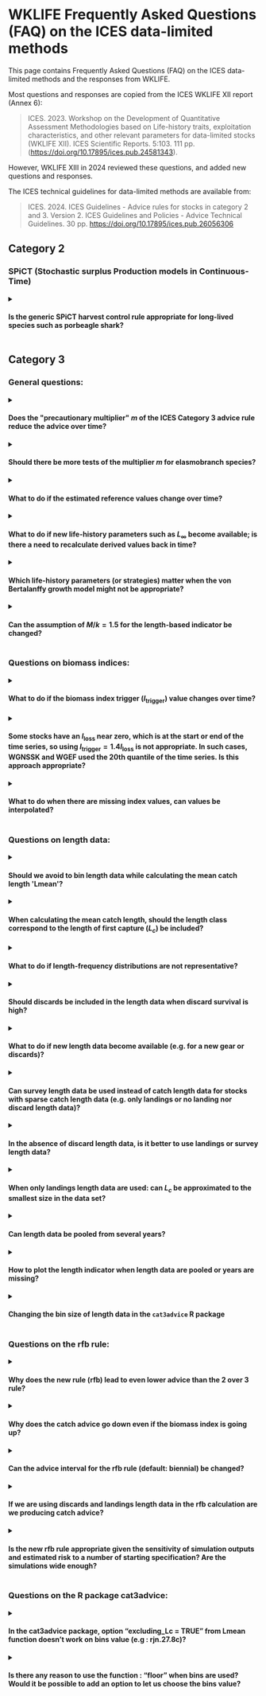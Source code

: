 # WKLIFE Frequently Asked Questions (FAQ) on the ICES data-limited methods

This page contains Frequently Asked Questions (FAQ) on the ICES data-limited methods and the responses from WKLIFE.

Most questions and responses are copied from the ICES WKLIFE XII report (Annex 6):

> ICES. 2023. Workshop on the Development of Quantitative Assessment Methodologies based on Life-history traits, exploitation characteristics, and other relevant parameters for data-limited stocks (WKLIFE XII). ICES Scientific Reports. 5:103. 111 pp. (<https://doi.org/10.17895/ices.pub.24581343>).

However, WKLIFE XIII in 2024 reviewed these questions, and added new questions and responses.

The ICES technical guidelines for data-limited methods are available from:

> ICES. 2024. ICES Guidelines - Advice rules for stocks in category 2 and 3. Version 2. ICES Guidelines and Policies - Advice Technical Guidelines. 30 pp. <https://doi.org/10.17895/ices.pub.26056306>

## Category 2

### SPiCT (Stochastic surplus Production models in Continuous-Time)

<details>

<summary>

#### Is the generic SPiCT harvest control rule appropriate for long-lived species such as porbeagle shark?

</summary>

TODO

*Question source: WGEF for WKLIFE XII 2023*

</details>

## Category 3

### General questions:

<details>

<summary>

#### Does the "precautionary multiplier" $m$ of the ICES Category 3 advice rule reduce the advice over time?

</summary>

-   ICES uses three methods to calculate the advice for Category 3 data-limited stocks (excluding short-lived species). These are the "rfb rule" for species with slower individual growth, the "chr rule" for stocks with medium individual growth, and the "rb rule" for stocks for which no reliable length data from the catch are available. These three methods include a multiplier ($m$) in the calculation of the catch advice, which ensures that the catch advice leads to long-term precautionary management advice. Precautionary in this context means that the risk of the stock being depleted is reduced to a low level.
-   For the rfb rule and the chr rule, this multiplier does not lead to a continuous reduction of the catch advice every time the rules are applied. Instead, the multiplier acts as a correction factor and adjusts the management targets of these advice rules (rfb rule: $L_{F=M}$ , chr rule: $F_{proxy, MSY}$). If a stock is estimated to be below the respective corrected management target, the catch advice value will be reduced. However, if a stock is estimated to be at or above this management target. The multiplier itself does not reduce the advice further when applied over multiple years.

    The multiplier $m$ of the empirical harvest control rules is a tuning parameter that ensures that the advice follows the ICES precautionary approach. The components of the harvest control rules are multiplicative, this means that the multiplier can be thought of as adjusting the target of the harvest control rules, i.e. the reference length in component f of the rfb rule and the target harvest rate of the chr rule. This principle is illustrated in the following equation for the rfb rule:

    $$A_{y+1} = A_y\ r\ f\ b\ m = A_y\ r\ \frac{L_{y-1}}{L_{F=M}}\ b\ m = A_y\ r\ \frac{L_{y-1}}{L_{F=M}/m}\ b = A_y\ r\ \frac{L_{y-1}}{L'_{F=M}}\ b$$

    where $A_{y+1}$ is the new catch advice, $A_y$ is the previous catch advice, $r$, $f$, $b$, and the multiplier $m$ are the components of the rfb rule.  The component $f$ is the ratio of $L_{y-1}$, the mean catch length, and $L_{F=M}$, the MSY proxy reference length.

    Response copied from WKLIFE XI report (ICES, 2023, Section 2.2.8, page 28):

    * ICES. 2023. Eleventh Workshop on the Development of Quantitative Assessment Methodologies based on LIFE-history traits, exploitation characteristics, and other relevant parameters for data-limited stocks (WKLIFE XI). ICES Scientific Reports. 5:21. 74 pp. <https://doi.org/10.17895/ices.pub.22140260>.


-   The third advice rule, the rb rule, was only proposed as a method of last resort and should be avoided if possible. 
   
    This rule is used when no reliable length data are available and thereby uncertainty of stock status is large. Contrary to the rfb and chr rules, the rb rule does not include a management target and simply adjusts the catch advice based on the stock trend, as observed with the stock index. The rb rule likely reduces the catch advice over time with the multiplier $m$:
    $$A_{y+1} = A_y\ r\ b\ m$$
    The biomass trend $r$ (2-over-3 trend) would need to be larger than 2 to increase the advice, even if the biomass index itself is above the biomass threshold (i.e. $b=1$). Simulations showed, that this is needed to ensure that (1) the management advice is precautionary in the long term, (2) the depletion risk is not greater than for the other methods, and (3) the depletion risk does not increase over time. This situation can be avoided when length data are available that are representative of the catch of the stock. These length data allow the application of the rfb or chr rules, which do not lead to a continuous reduction in the catch advice. A single year of length data can be enough to move away from the rb rule to either the rfb or chr rule.


*Question source*: WGDEEP for WKLIFE XII 2023; Scottish Fishermen's Federation for WKLIFE XII 2023

*Response from*: [WKLIFE XII 2023](https://doi.org/10.17895/ices.pub.24581343)

</details>

<details>

<summary>

#### Should there be more tests of the multiplier $m$ for elasmobranch species?

</summary>

The Category 3 empirical harvest control rules (rfb/rb/chr) were tested for a wide range of scenarios and stocks, including slow-growing and long-lived species as well as elasmobranchs. These methods were tuned to be precautionary in the long term, so there is no immediate need for additional testing. Stock-specific simulations for specific stocks are encouraged, and the ICES technical guidelines encourage such work. The WKLIFE roadmap and proposed ToRs for the next WKLIFE meeting (WKLIFE XIII 2024) also include work on specific life histories, including considerations for elasmobranchs.

*Question source*: WGEF for WKLIFE XII 2023

*Response from*: [WKLIFE XII 2023](https://doi.org/10.17895/ices.pub.24581343)

</details>


<details>
    
<summary>

#### What to do if the estimated reference values change over time?

</summary>

The rfb, rb, and chr rules include reference values such as a trigger value for the biomass index ($I_\text{trigger}$), the length at first capture ($L_c$), a length reference value ($L_{F=M}$), or the target harvest rate $F_\text{proxy, MSY}$. In general, these reference values should be set when the methods are applied for the first time and should not be updated for every application. The values could be periodically re-evaluated every few years, similar to benchmarks for data-rich stocks. However, if the entire biomass index series is updated for a new application, for example by using delta gam modelled index, the reference values should be updated accordingly (while using the same historical period for $F_\text{proxy, MSY}$ and $I_\text{trigger}$ ).

*Response from*: WKLIFE XIII 2024

</details>

<details>

<summary>

#### What to do if new life-history parameters such as $L_\infty$ become available; is there a need to recalculate derived values back in time?

</summary>

There is no need to annually update life-history parameters. If new growth parameters are available and these are substantially different and more reliable from previous estimates, these new ones should be used to update the advice rule. To ensure consistency in the calculation, derived values such as the reference length $L_{F=M}$ should also be updated and the respective mean catch length should be compared to this new reference length. In general, growth parameters and derived metrics, such as the reference length $L_{F=M}$ and $F_{proxy, MSY}$, should be periodically re-evaluated, e.g. every 3-5 years, following a similar schedule to benchmarks for Category 1 data-rich stocks, but kept constant in-between unless there is compelling new evidence for a change.

*Question source*: WGDEEP for WKLIFE XII 2023

*Response from*: [WKLIFE XII 2023](https://doi.org/10.17895/ices.pub.24581343)

</details>

<details>

<summary>

#### Which life-history parameters (or strategies) matter when the von Bertalanffy growth model might not be appropriate?

</summary>

The individual growth rate (von Bertalanffy $k$) is only used to decide which method or multiplier is used and a rough estimate is enough, e.g. is $k$ below $0.2\ \text{year}^{-1}$ or not. The only other growth parameter used for the rfb rule is the asymptotic length $L_\infty$, which is used in the calculation of the reference length $L_{F=M}$ but the actual shape of the growth curve is less important.

*Question source*: WGDEEP for WKLIFE XII 2023

*Response from*: [WKLIFE XII 2023](https://doi.org/10.17895/ices.pub.24581343)

</details>

<details>
<summary>

#### Can the assumption of $M/k=1.5$ for the length-based indicator be changed?

</summary>

The assumption of $M/k=1.5$ is solely used for a simple calculation of the reference length $L_{F=M}$. This simplification of reality was shown to be appropriate in simulation testing even if the reality (operating model) was different and the parameterisation of the rfb rule with its multipliers accounts for potential deviations. Deviations from $M/k=1.5$ are possible following Jardim et al. (2015; Appendix A):

$$L_{F=γM,k=θM} = \frac{\theta L_\infty + L_c (\gamma + 1)}{\theta + \gamma + 1}$$

where $\gamma$ links the natural mortality $M$ to fishing mortality $F$ as the proxy for MSY ($\gamma$=1 for $L_{F=M}$), $L_c$ is the length at first capture and $L_\infty$ is the asymptotic length. $\theta$ links the von Bertlanffy $k$ to $M$ and can be adjusted to a stock-specific value.

The function for the calculation of the reference length in the `cat3advice` R package (`Lref()`) includes an argument (`Mk`) to change the $M/k$ ratio to any user-defined value.

*References* 

* Jardim, E., Azevedo, M., and Brites, N. M. 2015. Harvest control rules for data-limited stocks using length-based reference points and survey biomass indices. Fisheries Research, 171: 12–19. <https://doi.org/10.1016/j.fishres.2014.11.013>

*Question source*: WGDEEP for WKLIFE XII 2023

*Response from*: [WKLIFE XII 2023](https://doi.org/10.17895/ices.pub.24581343)

</details>


### Questions on biomass indices:
<details>
    
<summary>  
    
#### What to do if the biomass index trigger ($I_\text{trigger}$) value changes over time?

</summary>

See the response to [changes to the reference values over time](#changes-to-the-reference-values-over-time) for a general response.

_Specific considerations for the biomass index trigger:_

The biomass safeguard $b$ of the rfb, rb, and chr rules is defined as:

$$b = \text{min} \left( 1, \frac{I_{y-1}}{I_\text{trigger}} \right)$$

where the current biomass index value ($I_{y-1}$) is compared to a trigger value ($I_\text{trigger}$). If the most recent biomass index value falls below $I_\text{trigger}$, the biomass safeguard reduces the advised catch. In the absence of further information, $I_\text{trigger}$ is generically defined based on lowest observed biomass index value ($I_\text{trigger}= 1.4I_\text{loss}$).

During the first application of the rfb/rb/chr rules, $I_\text{loss}$ is typically defined as the biomass index value in a specific historical year. In subsequent applications of the rfb/rb/chr rule, $I_\text{loss}$ (or $F_{proxy, MSY}$) should *NOT* be re-defined with biomass index values from new data years. Therefore, the reference values will stay constant as long as the historical biomass index time series is unchanged. 
However, some biomass indices are derived by modelling or standardising survey data. This means that the historical biomass index time series may change with additional years of data. In this case, the calculation of $F_{proxy,MSY}$ should be updated from the same historical reference period and $I_\text{trigger}$ should be based on the new value for $I_\text{loss}$ from the same historical reference year (defined during the first application of the rfb/rb/chr rule). The R package `cat3advice` allows the definition of $I_\text{trigger}$ based on a reference year (see the [package vignette](https://github.com/shfischer/cat3advice/blob/main/vignettes/cat3advice.md#biomass-safeguard-b) for more details):

```
library(cat3advice)
data(ple7e_idx) # example data
# define Itrigger with a reference year for Iloss
b(ple7e_idx, yr_ref = 2007)
```

The reference year for $I_\text{loss}$ should generally not be changed. In a modelled biomass index, historical index values can change with inclusion of additional years of data, and thereby the year in which $I_\text{loss}$ is observed may change to a different (historical) year. In such a case, the appropriateness of the biomass index to provide catch advice should be carefully considered. Should the change be caused by a correction of errors in historical survey data, this may warrant a change of $I_\text{loss}$ but will need to be documented (and possibly reviewed).

*Response from* WKLIFE XIII 2024

</details>
<details>

<summary>

#### Some stocks have an $I_\text{loss}$ near zero, which is at the start or end of the time series, so using $I_\text{trigger} = 1.4 I_\text{loss}$ is not appropriate. In such cases, WGNSSK and WGEF used the 20th quantile of the time series. Is this approach appropriate?

</summary>

ICES technical guidelines specify that $I_\text{trigger}$ is a value below which a stock’s productivity is thought to be impaired and offer a calculation based on the lowest observed index value, $I_\text{loss}$, if no other information is available. If index values are very low or questionable at the beginning, these values could be removed. Using the 20th percentile of the index time seems appropriate and will lead to a larger $I_\text{trigger}$. This means the biomass safeguard will already be applied at higher index values and is more precautionary than the default approach.

*Question source*: WGEF for WKLIFE XII 2023

*Response from*: [WKLIFE XII 2023](https://doi.org/10.17895/ices.pub.24581343)

</details>


<details>

<summary>

#### What to do when there are missing index values, can values be interpolated?

</summary>

In general, interpolating missing index values is not recommended because this would imply information is available when it does not exist. This is an area that needs further consideration.

*Question source*: WGDEEP for WKLIFE XII 2023

*Response from*: [WKLIFE XII 2023](https://doi.org/10.17895/ices.pub.24581343)

</details>

### Questions on length data:
<details>

<summary>

#### Should we avoid to bin length data while calculating the mean catch length 'Lmean'?

</summary>

There is no need to bin data for calculating Lmean. It more important to consider bin width for calculating the length at first capture $L_c$ when length distributions are noisy (e.g. with multiple modes).

*Response from*: WKLIFE XIII 2024

</details>
<details>

<summary>

#### When calculating the mean catch length, should the length class correspond to the length of first capture ($L_c$) be included?

</summary>

The ICES technical guidelines specify that only length classes above $L_c$ should be considered. Whether $L_c$ is included or not does not really matter as long as it is done consistently between years. The `cat3advice` R package function for calculating mean catch length (`Lmean`) includes $L_c$ by default, but this can be turned off by setting the argument `include_Lc=FALSE`.

*Question source*: WGEF for WKLIFE XII 2023

*Response from*: [WKLIFE XII 2023](https://doi.org/10.17895/ices.pub.24581343)

</details>

<details>

<summary>

####  What to do if length-frequency distributions are not representative?

</summary>

The length data used should be representative of the stock and fishery. This applies both for the rfb rule and the chr rule.  If length data are not representative, they should ideally not be used. The decision of whether data are representative is up to the experts of the relevant ICES expert groups.

If length data from the catch are thought to be not representative or reliable enough to be used, e.g. because of low sampling levels, length data from survey could be used. See the question “Can survey length data be used instead of catch length data for stocks with sparse catch length data (e.g. only landings or no landing nor discard length data)?” for details.

For discard data in the length distributions, see the questions "In the absence of discard length data, is it better to use landings or survey length data?" and "Should discards be included in the length data when discard survival is high?".

*Question source*: WGEF to WKLIFE XIII 2024

*Response from*: WKLIFE XIII 2024

</details>



<details>

<summary>

#### Should discards be included in the length data when discard survival is high?

</summary>

The simulations for developing the category 3 empirical harvest control rules were based on the total catch (which affects the stock, i.e. the dead catch). Therefore, the length data used in the rfb and chr rules should ideally be representative of the dead catch. This means that surviving discards could be excluded from the catch length data if this is thought to make the length data more representative of the dead catch.

However, it should be ensured that there is consistency in the length data over time (use the same metric over time) and consistency between the mean catch length and reference lengths ($L_c$, $L_{F=M}$).


*Question source*: WGEF to WKLIFE XIII 2024

*Response from*: WKLIFE XIII 2024

</details>
<details>

<summary>

#### What to do if new length data become available (e.g. for a new gear or discards)?

</summary>

The length data used should be representative of the underlying stock and fishery and the gears should ideally cover the entire fishery. 

If data from a new gear become available, but the gear has only a small or negligible contribution to the total catch, there is likely no need to include it. If the contribution is a major part of the fishery, then the previous use of the length data may be questioned.

For the use of discard data, see question XYZ.

When considering including new data into the length distribution, it is important to consider whether data are only available occasionally, for all historical years, and whether it will also be available in the future. This is because the use of length data should be consistent over time. If the new data make the length distribution more representative of the stock and fishery, they should be included. Such substantial changes to the length data will require updating references values ($L_c$, $L_{F=M}$) to ensure the mean catch length and reference values are consistent. Such changes may require a review.

For the rfb rule, including new length data is likely more straightforward because the rfb uses the most recent length data. On the other hand, the generic application of the chr rule uses historical length data to define the target harvest rate $F_\text{MSY proxy}$. Therefore, changes to the historical length data may cause changes to this target harvest rate.

*Question source*: WGEF to WKLIFE XIII 2024

*Response from*: WKLIFE XIII 2024

</details>




<details>

<summary>
    
#### Can survey length data be used instead of catch length data for stocks with sparse catch length data (e.g. only landings or no landing nor discard length data)?

</summary>

Some work on this issue was presented at WKLIFE XII (ICES, 2023). The conclusion was that it might be possible to use survey length data as a proxy if no or insufficient (commercial) length data are available. The survey length distributions should be representative of fisheries catch length distribution. Therefore, the length at first capture $L_c$ should still be estimated from catch data, because the $L_c$ from survey data might be too low and bias the reference length $L_{F=M}$. Furthermore, survey length distributions should also cover large individual lengths. It should be noted that the reference point $L_{F=M}$ is based on the assumption of knife-edged, asymptotic fisheries selectivity. 

*References* 

* ICES. 2023. Workshop on the Development of Quantitative Assessment Methodologies based on Life-history traits, exploitation characteristics, and other relevant parameters for data-limited stocks (WKLIFE XII). ICES Scientific Reports. 5:103. 111 pp. <https://doi.org/10.17895/ices.pub.24581343>

*Question source*: WGEF for WKLIFE XII 2023

*Response from*: [WKLIFE XII 2023](https://doi.org/10.17895/ices.pub.24581343), clarification from WKLIFE XIII 2024

</details>

<details>

<summary>

#### In the absence of discard length data, is it better to use landings or survey length data?

</summary>

The length data used in the rfb rule should be representative of the underlying stock and fishery and the gears should ideally cover the entire fishery. In the absence of reliable catch length data, data from surveys can be used (see question ["Can survey length data be used instead of catch length data for stocks with sparse catch length data (e.g. only landings or no landing nor discard length data)."](#can-survey-length-data-be-used-instead-of-catch-length-data-for-stocks-with-sparse-catch-length-data-eg-only-landings-or-no-landing-nor-discard-length-data) for details). If there are neither reliable and representative length data from the catch nor from surveys, the rfb rule should not be used.

If discard survival is assumed to be high or discards are small or negligible compared to the landings, excluding discards is unlikely to have a big impact and length data from the landings could be used instead of length data from the total catch. If some discards occur at small lengths, which are likely below the length of first capture ($L_c$), removing these from length distributions is not an issue, because they will be removed anyway for the calculation of the mean catch length. If discards are substantial, excluding discards invalidates the data, as the reference points and mean length cannot be calculated correctly.

Importantly, the same data source should be used in consecutive applications of the rfb rule to ensure consistency in the length indicator over time. Should there be changes in the data source for the length data, length reference values may have to be re-evaluated.

The ICES technical guidelines set out the general principles for the application of the rfb rule and what data to use. WKLIFE is not in a position to comment on very specific examples. Questions such as whether data is representative should be addressed by the relevant experts in the assessment working groups with more knowledge about the stock and fishery.

*Question source*: WGEF to WKLIFE XIII 2024

*Response from*: WKLIFE XIII 2024

</details>

<details>

<summary>

#### When only landings length data are used: can $L_c$ be approximated to the smallest size in the data set?

</summary>

For considerations on using length data from landings instead of from the total catch, see question XYZ.

The length of first capture $L_c$ of the total catch cannot easily be estimated from landings data if discards are substantial. Whether the smaller lengths from landings are representative for total catches depends on the discard rate at length. In some specific cases, the lowest lengths in the landings may coincide with $L_c$ but this cannot be generalised.


*Question source*: WGEF to WKLIFE XIII 2024

*Response from*: WKLIFE XIII 2024

</details>




<details>

<summary>

#### Can length data be pooled from several years?

</summary>

The ICES technical guidelines ([ICES, 2024](https://doi.org/10.17895/ices.pub.26056306)) recommend pooling of length data over several years for the estimation of length reference points, such as $L_c$ (which in turn is used in the calculation of the reference length $L_{F=M}$). This can reduce the impact of noise in the data and give more reliable estimates.

However, component $f$ of the rfb rule based on the mean catch length, should generally be estimated with annual data so that changes in the fishing pressure can be observed. This also makes sure that the latest signal from the length data is used.

For some species (e.g. very slow-growing species), changes in the length may occur slowly after changes in the stock status. Pooling of data in the length indicator may be possible in such cases. However, drastic changes to the stock, e.g. removal of large individuals by the fishery can still cause fast changes in the length indicator. If length data are very noise, their appropriateness for use in the rfb rule might be questioned.

*References*

* ICES. 2024. ICES Guidelines - Advice rules for stocks in category 2 and 3. Version 2. ICES Guidelines and Policies - Advice Technical Guidelines. 30 pp. <https://doi.org/10.17895/ices.pub.26056306>

*Question source*: WGEF to WKLIFE XIII 2024

*Response from*: WKLIFE XIII 2024

</details>

<details>

<summary>

#### How to plot the length indicator when length data are pooled or years are missing?

</summary>

Exactly what and how data are presented in an advice sheet is outside the scope of WKLIFE.

For considerations on pooling length data, see question "[Can length data be pooled from several years?](#can-length-data-be-pooled-from-several-years)". If length data are pooled, WKLIFE suggests that the points in the length indicator plot are not linked because they do not represent a continuous time series. The same applies if there are gaps in the time series. Different metrics (e.g. annual values and pooled data) should ideally not be shown in the same figure. 


*Question source*: WGEF to WKLIFE XIII 2024

*Response from*: WKLIFE XIII 2024

</details>



<details>

<summary>

#### Changing the bin size of length data in the `cat3advice` R package

</summary>

The functions in the `cat3advice` R package that handle length data, e.g. `Lc`, `Lmean`, allow changing the size of the length bins. Generally, there is no need to do this when calculating the mean length in the catch, but it can be useful when calculating the length at first capture $L_c$ if data are noisy; see question " Should we avoid to bin length data while calculating the mean catch length 'Lmean'?" for details.

If the length bin size needs to be changed, `Lc` and `Lmean` have the same function arguments to do that. `lstep` defines the new length bin size, with the units in which the length data are provided. For example, if the length data is provided in 1cm steps, then setting `lstep=2` will transform the data so that the length data are aggregated into length bins with steps of 2cm. The default for this transformation is that the smallest length bin is the smallest length in the data and the following length bin is then the smallest length bin plus `lstep`. The function argument `rounding` defines how the lengths of each bin are presented. The default is `rounding=floor`, i.e. the lower bound is used. However, other functions can be passed to this argument, e.g. `ceiling` or `round`. These are only simplistic approaches. Ideally, such an aggregation of length data should follow the same principles that were used when collecting the length data in the first place and the midpoint of the length bin is probably most representative of the lengths of individuals in a length bin. Any other binning approaches are possible (and recommended) by transforming the data before passing it to the `cat3advice` functions.


*Question source*: WGEF to WKLIFE XIII 2024

*Response from*: WKLIFE XIII 2024

</details>



### Questions on the rfb rule:

<details>

<summary>

#### Why does the new rule (rfb) lead to even lower advice than the 2 over 3 rule?

</summary>

The 2 over 3 rule was implemented in 2012 as an interim measure based on the best available science at that time. Re-evaluation of this method through simulation has shown that the 2 over 3 rule does not sufficiently decrease the risk of stock depletion over time and does not follow the ICES precautionary approach. This means that the catch advice from the 2 over 3 rule in many cases was higher than it should have been. The new rfb rule was implemented after extensive simulation testing and review and was designed to explicitly follow the ICES precautionary approach and the MSY approach. The rule includes additional components (multipliers) and this means that the catch advice from the rfb rule may be lower than from the 2 over 3 rule, but this is required to follow ICES management objectives.

For details, see [Fischer et al. (2020)](https://academic.oup.com/icesjms/article/77/5/1914/5856265)

*Question source*: WGDEEP for WKLIFE XII 2023

*Response from*: [WKLIFE XII 2023](https://doi.org/10.17895/ices.pub.24581343)

</details>

<details>

<summary>

#### Why does the catch advice go down even if the biomass index is going up?

</summary>

The previous 2 over 3 rule calculated catch advice based on the trend from a biomass index. In addition to this, the rfb rule also considers (1) the exploitation of the stock based on catch-length data and (2) includes a biomass safeguard that reduces the catch advice if the biomass index falls below a trigger value. The catch advice calculated with the rfb rule is a result of all these considerations combined. Furthermore, the trend in the biomass index is calculated by using data from the most recent five years, i.e. an increase in the index in a single year does not necessarily result in a positive biomass trend.

*Question source*: WGDEEP for WKLIFE XII 2023

*Response from*: [WKLIFE XII 2023](https://doi.org/10.17895/ices.pub.24581343)

</details>

<details>

<summary>

#### Can the advice interval for the rfb rule (default: biennial) be changed?

</summary>

The ICES technical guidelines recommend the implementation of the rfb rule with a biennial advice interval ([ICES, 2022](https://doi.org/10.17895/ices.advice.19801564)). WKLIFE XI ([ICES, 2023](https://doi.org/10.17895/ices.pub.22140260)) was asked if the rfb rule could be applied on an annual basis and concluded that this is unlikely to increase the risk of stock depletion but has the undesirable feature of reducing the long-term catch and should only be used in exceptional cases when asked for by ICES advice requesters ([ICES, 2023](https://doi.org/10.17895/ices.pub.22140260), Section 2.2.4.1, page 21). Other advice intervals (from one to five years) were included in the generic testing of the rfb rule (Fischer et al., [2021a](https://doi.org/10.1093/icesjms/fsab018),[b](https://doi.org/10.1093/icesjms/fsab169)) but the biennial advice interval appeared to work best. Longer advice intervals can reduce the reactivity of the rfb rule and may increase the risk of stock depletion because the catch cannot be reduced fast enough.

*References* 

* Fischer, S. H., De Oliveira, J. A. A., Mumford, J. D., & Kell, L. T. 2021a. Using a genetic algorithm to optimize a data-limited catch rule. ICES Journal of Marine Science, 78: 1311–1323. <https://doi.org/10.1093/icesjms/fsab018> 

* Fischer, S. H., De Oliveira, J. A. A., Mumford, J. D., & Kell, L. T. 2021b. Application of explicit precautionary principles in data-limited fisheries management. ICES Journal of Marine Science, 78: 2931–2942. <https://doi.org/10.1093/icesjms/fsab169>

* ICES. 2022. ICES technical guidance for harvest control rules and stock assessments for stocks in categories 2 and 3. In Report of ICES advisory committee, 2022. ICES advice 2022, section 16.4.11. 20 pp. International Council for the Exploration of the Sea. <https://doi.org/10.17895/ices.advice.19801564>

* ICES. 2023. Eleventh Workshop on the Development of Quantitative Assessment Methodologies based on LIFE-history traits, exploitation characteristics, and other relevant parameters for data-limited stocks (WKLIFE XI). ICES Scientific Reports. 5:21. 74 pp. <https://doi.org/10.17895/ices.pub.22140260>

*Question source*: WGDEEP for WKLIFE XII 2023

*Response from*: [WKLIFE XII 2023](https://doi.org/10.17895/ices.pub.24581343)

</details>

<details>

<summary>

#### If we are using discards and landings length data in the rfb calculation are we producing catch advice?

</summary>

The simulations for developing the category 3 empirical harvest control rules were based on the total catch (which affects the stock, i.e. the dead catch).

The component f of the rfb rule gives an indication about the fishing pressure on the stock and does not make any decision on whether to give landings or catch advice. Usually, the total catch (landings and discards) are used in the rfb rule and catch advice is given. The corresponding landings and discards can then be calculated with the (assumed) discard rate.

WKLIFE is not in the position to decide whether catch or landings advice is produced. Such a decision will depend on the level of discards compared to the total stock and discard survival.


*Question source*: WGEF to WKLIFE XIII 2024

*Response from*: WKLIFE XIII 2024

</details>


<details>

<summary>

#### Is the new rfb rule appropriate given the sensitivity of simulation outputs and estimated risk to a number of starting specification? Are the simulations wide enough? 

</summary>

The implementation of the new WKLIFE X methods for Category 3 stocks (rfb/rb/chr rules) is the culmination of more than five years of scientific work. The work has been developed and reviewed under the supervision of the WKLIFE workshops. Furthermore, the scientific work has been published in five scientific articles in internationally renowned peer-reviewed scientific journals (see reference list below). The simulations accounted for many scenarios, including different life histories, depletion scenarios, and sensitivity analyses. The methods were developed generically, so that they are applicable to any ICES stock without requiring extensive stock-specific information. In some cases, the catch advice might appear fairly low, but this was shown to be required to ensure management objectives are met in the long term. Additional more stock-specific data can be collected and used in case-specific analyses. However, this is a data and labour-intensive and expensive process but may lead to an advice rule better tuned to the specific stock.

*References*

-   Fischer, S. H., De Oliveira, J. A. A., & Kell, L. T. 2020. Linking the performance of a data-limited empirical catch rule to life-history traits. ICES Journal of Marine Science, 77: 1914-1926. <https://doi.org/10.1093/icesjms/fsaa054>

-   Fischer, S. H., De Oliveira, J. A. A., Mumford, J. D., & Kell, L. T. 2021a. Using a genetic algorithm to optimize a data-limited catch rule. ICES Journal of Marine Science, 78: 1311–1323. <https://doi.org/10.1093/icesjms/fsab018>

-   Fischer, S. H., De Oliveira, J. A. A., Mumford, J. D., & Kell, L. T. 2021b. Application of explicit precautionary principles in data-limited fisheries management. ICES Journal of Marine Science, 78: 2931–2942. <https://doi.org/10.1093/icesjms/fsab169>

-   Fischer, S. H., De Oliveira, J. A., Mumford, J. D., & Kell, L. T. 2022. Exploring a relative harvest rate strategy for moderately data-limited fisheries management. ICES Journal of Marine Science, 79: 1730-1741. <https://doi.org/10.1093/icesjms/fsac103>

-   Fischer, S. H., De Oliveira, J. A., Mumford, J. D., & Kell, L. T. 2023. Risk equivalence in data‐limited and data‐rich fisheries management: An example based on the ICES advice framework. Fish and Fisheries, 24: 231-247. <https://doi.org/10.1111/faf.12722>

-   ICES. 2017. Report of the ICES Workshop on the Development of Quantitative Assessment Methodologies based on Life-history traits, exploitation characteristics, and other relevant parameters for data-limited stocks in categories 3-6 (WKLIFE VII). ICES CM 2017/ACOM:43.

-   ICES. 2018. Report of the Eighth Workshop on the Development of Quantitative Assessment Methodologies based on LIFE-history traits, exploitation characteristics, and other relevant parameters for data-limited stocks (WKLIFE VIII). ICES CM 2018/ACOM:40.

-   ICES. 2019. Ninth Workshop on the Development of Quantitative Assessment Methodologies based on LIFE-history traits, exploitation characteristics, and other relevant parameters for data-limited stocks (WKLIFE IX). ICES Scientific reports, 1:131. <https://doi.org/10.17895/ices.pub.5550>

-   ICES. 2020a. Tenth Workshop on the Development of Quantitative Assessment Methodologies based on LIFE-history traits, exploitation characteristics, and other relevant parameters for data-limited stocks (WKLIFE X). ICES Scientific reports, 2:98, 72 pp. <https://doi.org/10.17895/ices.pub.5985>

-   ICES. 2022. ICES technical guidance for harvest control rules and stock assessments for stocks in categories 2 and 3. In Report of ICES advisory committee, 2022. ICES advice 2022, section 16.4.11. 20 pp. <https://doi.org/10.17895/ices.advice.19801564>

-   ICES. 2023a. Eleventh Workshop on the Development of Quantitative Assessment Methodologies based on LIFE-history traits, exploitation characteristics, and other relevant parameters for data-limited stocks (WKLIFE XI). ICES Scientific Reports. 5:21. 74 pp. <https://doi.org/10.17895/ices.pub.22140260>

-   ICES. 2023b. Workshop on the Development of Quantitative Assessment Methodologies based on Life-history traits, exploitation characteristics, and other relevant parameters for data-limited stocks (WKLIFE XII). ICES Scientific Reports. 5:103. 111 pp. <https://doi.org/10.17895/ices.pub.24581343>

*Question source*: Scottish Fishermen's Federation for WKLIFE XII 2023

*Response from*: [WKLIFE XII 2023](https://doi.org/10.17895/ices.pub.24581343)

</details>

### Questions on the R package cat3advice:

<details>
<summary>

#### In the cat3advice package, option “excluding_Lc = TRUE” from  Lmean function  doesn’t work on bins value (e.g : rjn.27.8c)?
</summary>

*Response from*: WKLIFE XIII 2024
</details>

<details>
<summary>

#### Is there any reason to use the function : “floor” when bins are used? Would it be possible to add an option to let us choose the bins value?

</summary>

The functions in the cat3advice R package that handle length data, e.g. `Lc`, `Lmean`, allow changing the size of the length bins. Generally, there is no need to do this when calculating the mean length in the catch and it is more useful when calculating the length at first capture L_c; see question " Should we avoid to bin length data while calculating the mean catch length 'Lmean'?" for details.

If the length bin size needs to be changed, `Lc` and `Lmean` have the same function arguments to do that. `lstep` defines the new length bin size, with the units in which the length data are provided. For example, if the length data is provided in 1cm steps, then setting `lstep=2` will transform the data so that the length data are aggregated into length bins with steps of 2cm. The default for this transformation is that the smallest length bin is the smallest length in the data and the following length bin is then the smallest length bin plus `lstep`. The function argument `rounding` defines how the lengths of each bin are presented. The default is `rounding=floor`, i.e. the lower bound is used. However, other functions can be passed to this argument, e.g. `ceiling` or `round`. These are only simplistic approaches. Ideally, such an aggregation of length data should follow the sample principles that were used when collecting the length data in the first place and the midpoint of the length bin is probably most representative of the lengths of individuals in a length bin. Any other binning approaches are possible by transforming the data before passing it to the `cat3advice` functions.

*Question source*: WGEF to WKLIFE XIII 2024

*Response from*: WKLIFE XIII 2024

</details>
